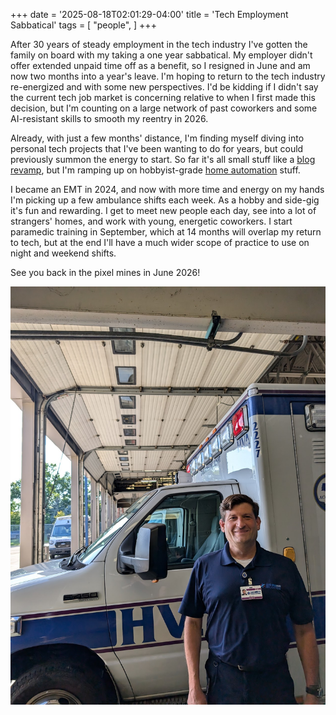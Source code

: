 +++
date = '2025-08-18T02:01:29-04:00'
title = 'Tech Employment Sabbatical'
tags = [ "people", ]
+++

After 30 years of steady employment in the tech industry I've gotten the family
on board with my taking a one year sabbatical.  My employer didn't offer
extended unpaid time off as a benefit, so I resigned in June and am now two
months into a year's leave.  I'm hoping to return to the tech industry
re-energized and with some new perspectives.  I'd be kidding if I didn't say the
current tech job market is concerning relative to when I first made this
decision, but I'm counting on a large network of past coworkers and some
AI-resistant skills to smooth my reentry in 2026.

Already, with just a few months' distance, I'm finding myself diving into
personal tech projects that I've been wanting to do for years, but could
previously summon the energy to start.  So far it's all small stuff like a [blog
revamp](/unblog/post/unblog-generation-four/), but I'm ramping up on
hobbyist-grade [home automation](/unblog/tags/home/) stuff.

I became an EMT in 2024, and now with more time and energy on my hands I'm
picking up a few ambulance shifts each week.  As a hobby and side-gig it's fun
and rewarding.  I get to meet new people each day, see into a lot of strangers'
homes, and work with young, energetic coworkers.  I start paramedic training in
September, which at 14 months will overlap my return to tech, but at the end
I'll have a much wider scope of practice to use on night and weekend shifts.

See you back in the pixel mines in June 2026!

![Ry4an in front of an Ambulance](ry4an_ambulance.jpg)
